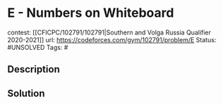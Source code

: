 # E - Numbers on Whiteboard

contest: [[CFICPC/102791/102791|Southern and Volga Russia Qualifier 2020-2021]]
url: https://codeforces.com/gym/102791/problem/E
Status: #UNSOLVED
Tags: #

## Description

## Solution

